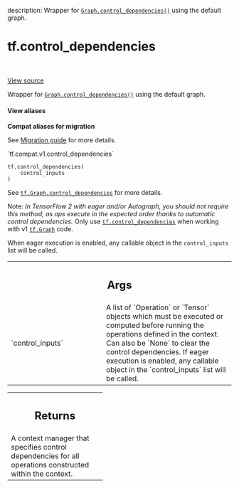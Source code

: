 description: Wrapper for <a href="../tf/Graph.md#control_dependencies"><code>Graph.control_dependencies()</code></a> using the default graph.

<div itemscope itemtype="http://developers.google.com/ReferenceObject">
<meta itemprop="name" content="tf.control_dependencies" />
<meta itemprop="path" content="Stable" />
</div>

# tf.control_dependencies

<!-- Insert buttons and diff -->

<table class="tfo-notebook-buttons tfo-api nocontent" align="left">

</table>

<a target="_blank" href="/code/stable/tensorflow/python/framework/ops.py">View source</a>



Wrapper for <a href="../tf/Graph.md#control_dependencies"><code>Graph.control_dependencies()</code></a> using the default graph.

<section class="expandable">
  <h4 class="showalways">View aliases</h4>
  <p>
<b>Compat aliases for migration</b>
<p>See
<a href="https://www.tensorflow.org/guide/migrate">Migration guide</a> for
more details.</p>
<p>`tf.compat.v1.control_dependencies`</p>
</p>
</section>

<pre class="devsite-click-to-copy prettyprint lang-py tfo-signature-link">
<code>tf.control_dependencies(
    control_inputs
)
</code></pre>



<!-- Placeholder for "Used in" -->

See <a href="../tf/Graph.md#control_dependencies"><code>tf.Graph.control_dependencies</code></a> for more details.

Note: *In TensorFlow 2 with eager and/or Autograph, you should not require
this method, as ops execute in the expected order thanks to automatic control
dependencies.* Only use <a href="../tf/control_dependencies.md"><code>tf.control_dependencies</code></a> when working with v1
<a href="../tf/Graph.md"><code>tf.Graph</code></a> code.

When eager execution is enabled, any callable object in the `control_inputs`
list will be called.

<!-- Tabular view -->
 <table class="responsive fixed orange">
<colgroup><col width="214px"><col></colgroup>
<tr><th colspan="2"><h2 class="add-link">Args</h2></th></tr>

<tr>
<td>
`control_inputs`
</td>
<td>
A list of `Operation` or `Tensor` objects which must be
executed or computed before running the operations defined in the context.
Can also be `None` to clear the control dependencies. If eager execution
is enabled, any callable object in the `control_inputs` list will be
called.
</td>
</tr>
</table>



<!-- Tabular view -->
 <table class="responsive fixed orange">
<colgroup><col width="214px"><col></colgroup>
<tr><th colspan="2"><h2 class="add-link">Returns</h2></th></tr>
<tr class="alt">
<td colspan="2">
A context manager that specifies control dependencies for all
operations constructed within the context.
</td>
</tr>

</table>

